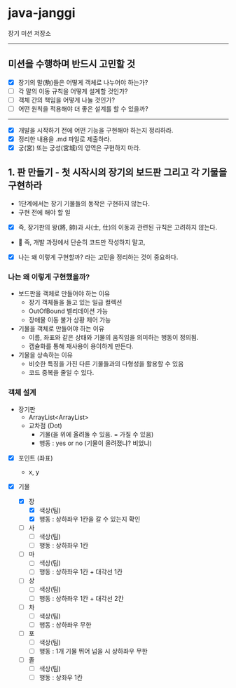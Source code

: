 # java-janggi

장기 미션 저장소

---

## 미션을 수행하며 반드시 고민할 것
- [X] 장기의 말(駒)들은 어떻게 객체로 나누어야 하는가?
- [ ] 각 말의 이동 규칙을 어떻게 설계할 것인가?
- [ ] 객체 간의 책임을 어떻게 나눌 것인가?
- [ ] 어떤 원칙을 적용해야 더 좋은 설계를 할 수 있을까?

---

- [X] 개발을 시작하기 전에 어떤 기능을 구현해야 하는지 정리하라.
- [X] 정리한 내용을 .md 파일로 제출하라.
- [X] 궁(宮) 또는 궁성(宮城)의 영역은 구현하지 마라.

## 1. 판 만들기 - 첫 시작시의 장기의 보드판 그리고 각 기물을 구현하라

- 1단계에서는 장기 기물들의 동작은 구현하지 않는다.
- 구현 전에 해야 할 일

- [X] 즉, 장기판의 왕(將, 帥)과 사(士, 仕)의 이동과 관련된 규칙은 고려하지 않는다.
- 📌 즉, 개발 과정에서 단순히 코드만 작성하지 말고,
- [X] 나는 왜 이렇게 구현할까? 라는 고민을 정리하는 것이 중요하다.

### 나는 왜 이렇게 구현했을까?
- 보드판을 객체로 만들어야 하는 이유
  - 장기 객체들을 들고 있는 일급 컬렉션
  - OutOfBound 벨리데이션 가능
  - 장애물 이동 불가 상황 제어 가능
- 기물을 객체로 만들어야 하는 이유
  - 이름, 좌표와 같은 상태와 기물의 움직임을 의미하는 행동이 정의됨.
  - 캡슐화를 통해 재사용이 용이하게 만든다.
- 기물을 상속하는 이유
  - 비슷한 특징을 가진 다른 기물들과의 다형성을 활용할 수 있음
  - 코드 중복을 줄일 수 있다.

### 객체 설계

- 장기판
  - ArrayList<ArrayList<Point>>
  - 교차점 (Dot)
    - 기물(을 위에 올려둘 수 있음. = 가질 수 있음)
    - 행동 : yes or no (기물이 올려졌냐? 비었냐)

- [x] 포인트 (좌표)
  - x, y

- [X] 기물
  - [x] 장
    - [x] 색상(팀)
    - [x] 행동 : 상하좌우 1칸을 갈 수 있는지 확인
  - [ ] 사
    - [ ] 색상(팀)
    - [ ] 행동 : 상하좌우 1칸
  - [ ] 마
    - [ ] 색상(팀)
    - [ ] 행동 : 상하좌우 1칸 + 대각선 1칸
  - [ ] 상
    - [ ] 색상(팀)
    - [ ] 행동 : 상하좌우 1칸 + 대각선 2칸
  - [ ] 차
    - [ ] 색상(팀)
    - [ ] 행동 : 상하좌우 무한
  - [ ] 포
    - [ ] 색상(팀)
    - [ ] 행동 : 1개 기물 뛰어 넘을 시 상하좌우 무한
  - [ ] 졸
    - [ ] 색상(팀)
    - [ ] 행동 : 상좌우 1칸